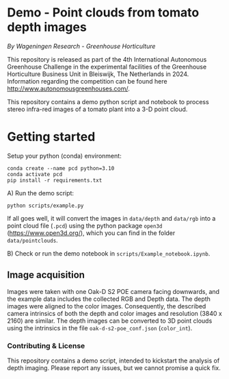 # Demo - Point clouds from tomato depth images
*By Wageningen Research - Greenhouse Horticulture*

This repository is released as part of the 4th International Autonomous Greenhouse Challenge in the experimental facilities of
the Greenhouse Horticulture Business Unit in Bleiswijk, The Netherlands in 2024. Information regarding the competition can be found here http://www.autonomousgreenhouses.com/.

This repository contains a demo python script and notebook to process stereo infra-red images of a tomato plant into a 3-D point cloud.

# Getting started
Setup your python (conda) environment:
```shell
conda create --name pcd python=3.10
conda activate pcd
pip install -r requirements.txt
```

A) Run the demo script:
```shell
python scripts/example.py
```

If all goes well, it will convert the images in `data/depth` and `data/rgb` into a point cloud file (`.pcd`) using the python package `open3d` (https://www.open3d.org/), which you can find in the folder `data/pointclouds`.

B) Check or run the demo notebook in `scripts/Example_notebook.ipynb`.


## Image acquisition
Images were taken with one Oak-D S2 POE camera facing downwards, and the example data includes the collected RGB and Depth data. The depth images were aligned to the color images. Consequently, the described camera intrinsics of both the depth and color
images and resolution (3840 x 2160) are similar. The depth images can be converted to 3D point clouds using the
intrinsics in the file `oak-d-s2-poe_conf.json` (`color_int`).


### Contributing & License
This repository contains a demo script, intended to kickstart the analysis of depth imaging. Please report any issues, but we cannot promise a quick fix.


